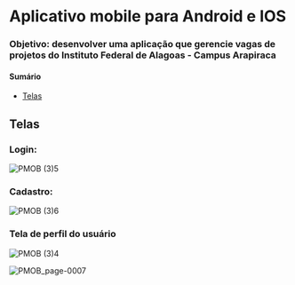 # Aplicativo mobile para Android e IOS

### <p>Objetivo: desenvolver uma aplicação que gerencie vagas de projetos do Instituto Federal de Alagoas - Campus Arapiraca</p>

#### Sumário

* <a href="#screens">Telas</a>


## <section id="screens">Telas</section>


### Login:

![PMOB (3)5](https://user-images.githubusercontent.com/84058517/184501429-6d9a819f-f4a0-4007-9608-5cb66b5cdd91.png)

### Cadastro:

![PMOB (3)6](https://user-images.githubusercontent.com/84058517/184501461-a6c2f09f-f7c4-4468-8812-496b01ad5945.png)

### Tela de perfil do usuário

![PMOB (3)4](https://user-images.githubusercontent.com/84058517/184501469-f430276f-265b-4aec-ae3f-d29cbb8aee20.png)

![PMOB_page-0007](https://user-images.githubusercontent.com/84058517/185938072-b9827727-3c04-4431-acf5-5198d53e6f16.jpg)
